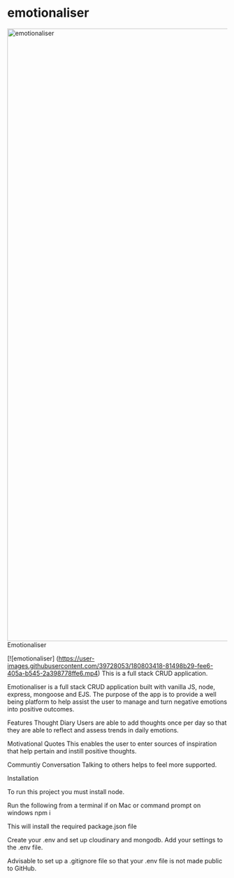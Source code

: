 # emotionaliser

<img width="1401" alt="emotionaliser" src="https://user-images.githubusercontent.com/39728053/192013956-0bd3f165-5a9b-41dc-8e49-b1377733578e.png">

<section></section

Emotionaliser

[![emotionaliser] (https://user-images.githubusercontent.com/39728053/180803418-81498b29-fee6-405a-b545-2a398778ffe6.mp4)
This is a full stack CRUD application.

Emotionaliser is a full stack CRUD application built with vanilla JS, node, express, mongoose and EJS. The purpose of the app is to provide a well being platform to help assist the user to manage and turn negative emotions into positive outcomes.

Features
Thought Diary
Users are able to add thoughts once per day so that they are able to reflect and assess trends in daily emotions.

Motivational Quotes
This enables the user to enter sources of inspiration that help pertain and instill positive thoughts.

Communtiy Conversation
Talking to others helps to feel more supported.


Installation

To run this project you must install node.

Run the following from a terminal if on Mac or command prompt on windows
npm i

This will install the required package.json file

Create your .env and set up cloudinary and mongodb. Add your settings to the .env file.

Advisable to set up a .gitignore file so that your .env file is not made public to GitHub.



